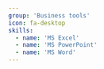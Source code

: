 ```yaml
---
group: 'Business tools'
icon: fa-desktop
skills:
  - name: 'MS Excel'
  - name: 'MS PowerPoint'
  - name: 'MS Word'
---
```

